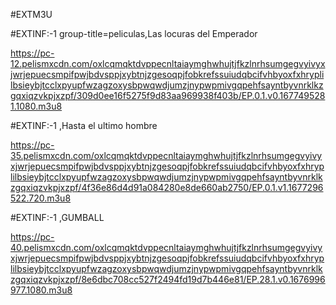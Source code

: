#EXTM3U



#EXTINF:-1 group-title=peliculas,Las locuras del Emperador

https://pc-12.pelismxcdn.com/oxlcqmqktdvppecnltaiaymghwhujtjfkzlnrhsumgegvyivyxjwrjepuecsmpifpwjbdvsppjxybtnjzgesoqpjfobkrefssuiudqbcifvhbyoxfxhryplilbsieybjtcclxpyupfwzagzoxysbpwqwdjumzjnypwpmivgqpehfsayntbyvnrklkzgqxiqzvkpjxzpf/309d0ee16f5275f9d83aa969938f403b/EP.0.1.v0.1677495281.1080.m3u8

#EXTINF:-1 ,Hasta el ultimo hombre

https://pc-35.pelismxcdn.com/oxlcqmqktdvppecnltaiaymghwhujtjfkzlnrhsumgegvyivyxjwrjepuecsmpifpwjbdvsppjxybtnjzgesoqpjfobkrefssuiudqbcifvhbyoxfxhryplilbsieybjtcclxpyupfwzagzoxysbpwqwdjumzjnypwpmivgqpehfsayntbyvnrklkzgqxiqzvkpjxzpf/4f36e86d4d91a084280e8de660ab2750/EP.0.1.v1.1677296522.720.m3u8

#EXTINF:-1 ,GUMBALL

https://pc-40.pelismxcdn.com/oxlcqmqktdvppecnltaiaymghwhujtjfkzlnrhsumgegvyivyxjwrjepuecsmpifpwjbdvsppjxybtnjzgesoqpjfobkrefssuiudqbcifvhbyoxfxhryplilbsieybjtcclxpyupfwzagzoxysbpwqwdjumzjnypwpmivgqpehfsayntbyvnrklkzgqxiqzvkpjxzpf/8e6dbc708cc527f2494fd19d7b446e81/EP.28.1.v0.1676996977.1080.m3u8

